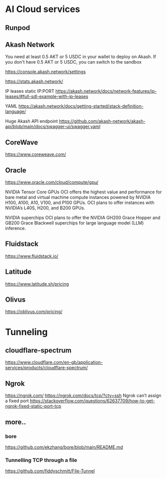 # AI Cloud services

## Runpod

## Akash Network

You need at least 0.5 AKT or 5 USDC in your wallet to deploy on Akash. If you don't have 0.5 AKT or 5 USDC, you can switch to the sandbox

https://console.akash.network/settings

https://stats.akash.network/

IP leases static IP:PORT https://akash.network/docs/network-features/ip-leases/#full-sdl-example-with-ip-leases

YAML https://akash.network/docs/getting-started/stack-definition-language/

Huge Akash API endpoint https://github.com/akash-network/akash-api/blob/main/docs/swagger-ui/swagger.yaml

## CoreWave

https://www.coreweave.com/

## Oracle

https://www.oracle.com/cloud/compute/gpu/

NVIDIA Tensor Core GPUs
OCI offers the highest value and performance for bare metal and virtual machine compute instances powered by NVIDIA H100, A100, A10, V100, and P100 GPUs. OCI plans to offer instances with NVIDIA’s L40S, H200, and B200 GPUs.

NVIDIA superchips
OCI plans to offer the NVIDIA GH200 Grace Hopper and GB200 Grace Blackwell superchips for large language model (LLM) inference.

## Fluidstack

https://www.fluidstack.io/

## Latitude

https://www.latitude.sh/pricing

## Olivus

https://oblivus.com/pricing/


# Tunneling

## cloudflare-spectrum
https://www.cloudflare.com/en-gb/application-services/products/cloudflare-spectrum/

## Ngrok
https://ngrok.com/
https://ngrok.com/docs/tcp/?cty=ssh
Ngrok can’t assign a fixed port https://stackoverflow.com/questions/62637709/how-to-get-ngrok-fixed-static-port-tcp

## more..

### bore
https://github.com/ekzhang/bore/blob/main/README.md

### Tunnelling TCP through a file
https://github.com/fiddyschmitt/File-Tunnel
